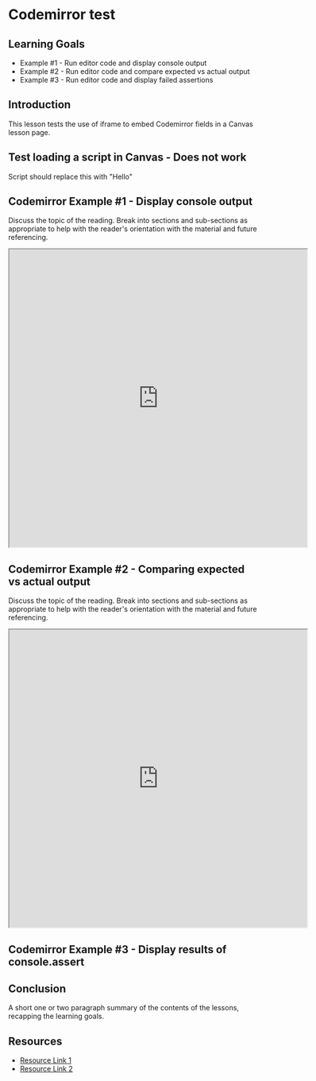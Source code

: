 # Codemirror test

## Learning Goals

- Example #1 - Run editor code and display console output
- Example #2 - Run editor code and compare expected vs actual output
- Example #3 - Run editor code and display failed assertions

## Introduction

This lesson tests the use of iframe to embed Codemirror fields in a Canvas
lesson page.

## Test loading a script in Canvas - Does not work

<p id="p1">Script should replace this with "Hello"</p>

<script src="tmp.js"></script>

## Codemirror Example #1 - Display console output

Discuss the topic of the reading. Break into sections and sub-sections as
appropriate to help with the reader's orientation with the material and future
referencing.

<iframe width="600" height="600" src="https://linda-seiter.github.io/page1.html"></iframe>

## Codemirror Example #2 - Comparing expected vs actual output

Discuss the topic of the reading. Break into sections and sub-sections as
appropriate to help with the reader's orientation with the material and future
referencing.

<iframe width="600" height="600" src="https://linda-seiter.github.io/page3.html"></iframe>

## Codemirror Example #3 - Display results of console.assert

## Conclusion

A short one or two paragraph summary of the contents of the lessons, recapping
the learning goals.

## Resources

- [Resource Link 1](example.com)
- [Resource Link 2](example.com)

